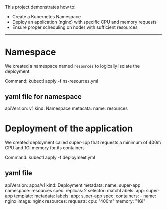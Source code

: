 This project demonstrates how to:
- Create a Kubernetes Namespace
- Deploy an application (nginx) with specific CPU and memory requests
- Ensure proper scheduling on nodes with sufficient resources

---
# Namespace 
We created a namespace named `resources` to logically isolate the deployment.

Command: 
kubectl apply -f ns-resources.yml

## yaml file for namespace

apiVersion: v1
kind: Namespace
metadata:
  name: resources


# Deployment of the application

We created deployment called super-app that requests a minimum of 400m CPU and 1Gi memory for its containers

Command:
kubectl apply -f deployment.yml

## yaml file

apiVersion: apps/v1
kind: Deployment
metadata:
  name: super-app
  namespace: resources
spec:
  replicas: 2
  selector:
    matchLabels:
      app: super-app
  template:
    metadata:
      labels:
        app: super-app
    spec:
      containers:
      - name: nginx
        image: nginx
        resources:
          requests:
            cpu: "400m"
            memory: "1Gi"


